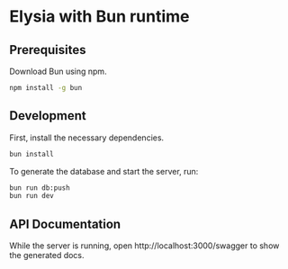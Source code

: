 # Elysia with Bun runtime

## Prerequisites
Download Bun using npm.
```bash
npm install -g bun
```

## Development
First, install the necessary dependencies.
```bash
bun install
```

To generate the database and start the server, run:
```bash
bun run db:push
bun run dev
```

## API Documentation
While the server is running, open http://localhost:3000/swagger to show the generated docs.